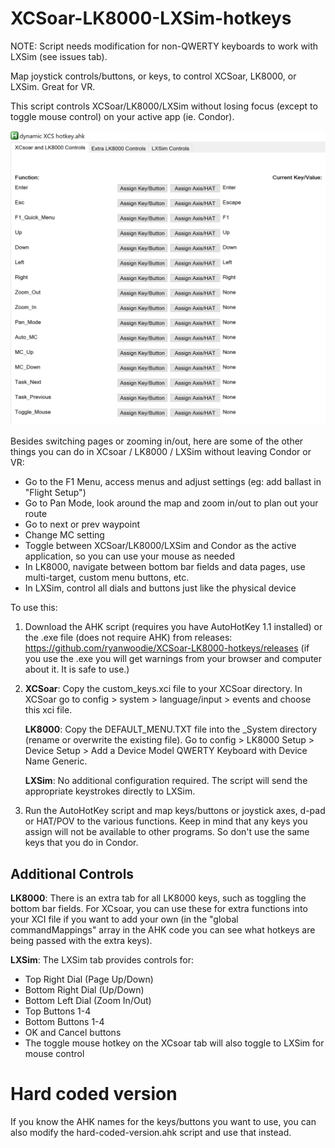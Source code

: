 # XCSoar-LK8000-LXSim-hotkeys

NOTE: Script needs modification for non-QWERTY keyboards to work with LXSim (see issues tab).

Map joystick controls/buttons, or keys, to control XCSoar, LK8000, or LXSim. Great for VR.

This script controls XCSoar/LK8000/LXSim without losing focus (except to toggle mouse control) on your active app (ie. Condor).

![Screen Image](screen.png)

Besides switching pages or zooming in/out, here are some of the other things you can do in XCsoar / LK8000 / LXSim without leaving Condor or VR:
- Go to the F1 Menu, access menus and adjust settings (eg: add ballast in "Flight Setup")
- Go to Pan Mode, look around the map and zoom in/out to plan out your route
- Go to next or prev waypoint
- Change MC setting
- Toggle between XCSoar/LK8000/LXSim and Condor as the active application, so you can use your mouse as needed
- In LK8000, navigate between bottom bar fields and data pages, use multi-target, custom menu buttons, etc.
- In LXSim, control all dials and buttons just like the physical device

To use this:
1. Download the AHK script (requires you have AutoHotKey 1.1 installed) or the .exe file (does not require AHK) from releases: https://github.com/ryanwoodie/XCSoar-LK8000-hotkeys/releases (if you use the .exe you will get warnings from your browser and computer about it. It is safe to use.)
2. **XCSoar**: Copy the custom_keys.xci file to your XCSoar directory. In XCSoar go to config > system > language/input > events and choose this xci file.

   **LK8000**: Copy the DEFAULT_MENU.TXT file into the _System directory (rename or overwrite the existing file). Go to config > LK8000 Setup > Device Setup > Add a Device Model QWERTY Keyboard with Device Name Generic.
   
   **LXSim**: No additional configuration required. The script will send the appropriate keystrokes directly to LXSim.
3. Run the AutoHotKey script and map keys/buttons or joystick axes, d-pad or HAT/POV to the various functions. Keep in mind that any keys you assign will not be available to other programs. So don't use the same keys that you do in Condor.

## Additional Controls

**LK8000**: There is an extra tab for all LK8000 keys, such as toggling the bottom bar fields. For XCsoar, you can use these for extra functions into your XCI file if you want to add your own (in the "global commandMappings" array in the AHK code you can see what hotkeys are being passed with the extra keys).

**LXSim**: The LXSim tab provides controls for:
- Top Right Dial (Page Up/Down)
- Bottom Right Dial (Up/Down)
- Bottom Left Dial (Zoom In/Out)
- Top Buttons 1-4
- Bottom Buttons 1-4
- OK and Cancel buttons
- The toggle mouse hotkey on the XCsoar tab will also toggle to LXSim for mouse control

# Hard coded version
If you know the AHK names for the keys/buttons you want to use, you can also modify the hard-coded-version.ahk script and use that instead.
